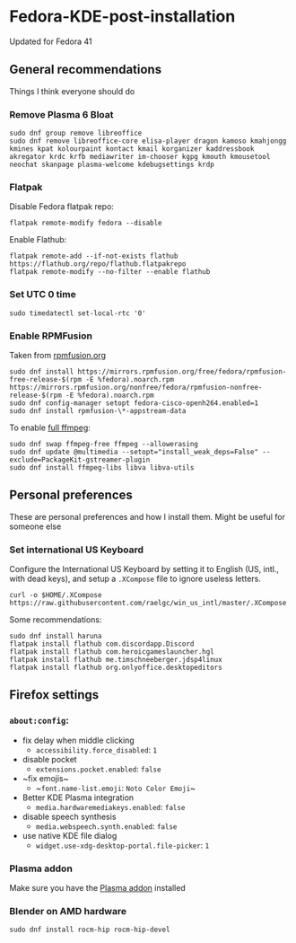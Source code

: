 # Fedora-KDE-post-installation

Updated for Fedora 41

## General recommendations

Things I think everyone should do

### Remove Plasma 6 Bloat

```
sudo dnf group remove libreoffice
sudo dnf remove libreoffice-core elisa-player dragon kamoso kmahjongg kmines kpat kolourpaint kontact kmail korganizer kaddressbook akregator krdc krfb mediawriter im-chooser kgpg kmouth kmousetool neochat skanpage plasma-welcome kdebugsettings krdp
```

### Flatpak

Disable Fedora flatpak repo:
```
flatpak remote-modify fedora --disable
```

Enable Flathub:
```
flatpak remote-add --if-not-exists flathub https://flathub.org/repo/flathub.flatpakrepo
flatpak remote-modify --no-filter --enable flathub
```

### Set UTC 0 time

```
sudo timedatectl set-local-rtc '0'
```

### Enable RPMFusion

Taken from [rpmfusion.org](https://rpmfusion.org/Configuration#Command_Line_Setup_using_rpm)

```
sudo dnf install https://mirrors.rpmfusion.org/free/fedora/rpmfusion-free-release-$(rpm -E %fedora).noarch.rpm https://mirrors.rpmfusion.org/nonfree/fedora/rpmfusion-nonfree-release-$(rpm -E %fedora).noarch.rpm
sudo dnf config-manager setopt fedora-cisco-openh264.enabled=1
sudo dnf install rpmfusion-\*-appstream-data
```

To enable [full ffmpeg](https://rpmfusion.org/Howto/Multimedia):

```
sudo dnf swap ffmpeg-free ffmpeg --allowerasing
sudo dnf update @multimedia --setopt="install_weak_deps=False" --exclude=PackageKit-gstreamer-plugin
sudo dnf install ffmpeg-libs libva libva-utils
```

## Personal preferences

These are personal preferences and how I install them. Might be useful for someone else

### Set international US Keyboard

Configure the International US Keyboard by setting it to English (US, intl., with dead keys), and setup a `.XCompose` file to ignore useless letters.

```
curl -o $HOME/.XCompose https://raw.githubusercontent.com/raelgc/win_us_intl/master/.XCompose
```


Some recommendations:

```
sudo dnf install haruna
flatpak install flathub com.discordapp.Discord
flatpak install flathub com.heroicgameslauncher.hgl
flatpak install flathub me.timschneeberger.jdsp4linux
flatpak install flathub org.onlyoffice.desktopeditors
```

## Firefox settings

### `about:config`:

- fix delay when middle clicking
  - `accessibility.force_disabled`: `1`
- disable pocket
  - `extensions.pocket.enabled`: `false`
- ~fix emojis~
  - ~`font.name-list.emoji`: `Noto Color Emoji`~
- Better KDE Plasma integration
  - `media.hardwaremediakeys.enabled`: `false`
- disable speech synthesis
  - `media.webspeech.synth.enabled`: `false`
- use native KDE file dialog
  - `widget.use-xdg-desktop-portal.file-picker`: `1`

### Plasma addon

Make sure you have the [Plasma addon](https://addons.mozilla.org/en-US/firefox/addon/plasma-integration/) installed

### Blender on AMD hardware

```
sudo dnf install rocm-hip rocm-hip-devel
```
